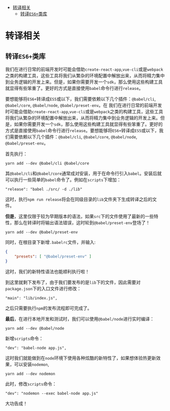 <!-- TOC -->

- [转译相关](#转译相关)
    - [转译`ES6+`类库](#转译es6类库)

<!-- /TOC -->

# 转译相关

## 转译`ES6+`类库

我们在进行日常的前端开发时可能会借助`create-react-app`,`vue-cli`或是`webpack`之类的构建工具，这些工具将我们从繁杂的环境配置中解放出来，从而将精力集中到业务逻辑的开发上来。但是，如果你需要开发一个`sdk`，那么使用这些构建工具就显得有些笨重了。更好的方式是直接使用`babel`命令行进行`release`。

要想能够将`ES6+`转译成`ES5`或以下，我们需要依赖以下几个插件：`@babel/cli`, `@babel/core`, `@babel/node`, `@babel/preset-env`。在
我们在进行日常的前端开发时可能会借助`create-react-app`,`vue-cli`或是`webpack`之类的构建工具，这些工具将我们从繁杂的环境配置中解放出来，从而将精力集中到业务逻辑的开发上来。但是，如果你需要开发一个`sdk`，那么使用这些构建工具就显得有些笨重了。更好的方式是直接使用`babel`命令行进行`release`。要想能够将`ES6+`转译成`ES5`或以下，我们需要依赖以下几个插件：`@babel/cli`, `@babel/core`, `@babel/node`, `@babel/preset-env`。

首先执行：
```
yarn add --dev @babel/cli @babel/core
```
其`@babel/cli`和`@babel/core`通常成对安装，用于在命令行引入`babel`。安装后就可以执行一些简单的`babel`命令了。例如在`scripts`下增加：
```
"release": "babel ./src/ -d ./lib"
```
这时，执行`npm run release`将会在同级目录的`lib`文件夹下生成转译之后的文件。

**但是**，这里仅限于较为早期版本的语法，如果`src`下的文件使用了最新的一些特性，那么在转译时将输出语法错误，这时轮到`@babel/preset-env`登场了！
```
yarn add --dev @babel/preset-env
```
同时，在根目录下新增`.babelrc`文件，并输入:
```json
{
    "presets": [ "@babel/preset-env" ]
}
```
这时，我们的新特性语法也能顺利执行啦！

到这里就剩下发布了，由于我们要发布的是`lib`下的文件，因此需要对`package.json`下的入口文件进行修改：
```
"main": "lib/index.js",
```
之后只需要执行`npm`的发布流程即可完成了。

**最后**，在进行本地开发和测试时，我们可以使用`@babel/node`进行实时编译：
```
yarn add --dev @babel/node
```
新增`scripts`命令：
```
"dev": "babel-node app.js",
```
这时我们就能做到在`node`环境下使用各种炫酷的新特性了，如果想体验热更新效果，可以安装`nodemon`,
```
yarn add --dev nodemon
```
此时，修改`scripts`命令：
```
"dev": "nodemon --exec babel-node app.js"
```
大功告成！